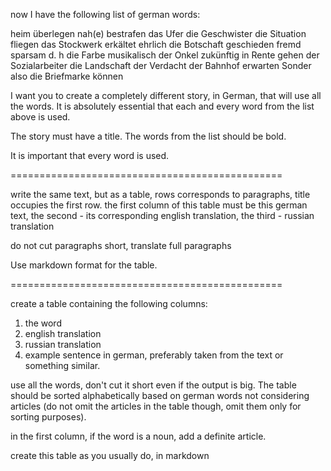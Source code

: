 now I have the following list of german words:

heim
überlegen
nah(e)
bestrafen
das Ufer
die Geschwister
die Situation
fliegen
das Stockwerk
erkältet
ehrlich
die Botschaft
geschieden
fremd
sparsam
d. h
die Farbe
musikalisch
der Onkel
zukünftig
in Rente gehen
der Sozialarbeiter
die Landschaft
der Verdacht
der Bahnhof
erwarten
Sonder
also
die Briefmarke
können

I want you to create a completely different story, in German, that will use all the words. It is absolutely essential that each and every word from the list above is used.

The story must have a title. The words from the list should be bold.

It is important that every word is used.




===============================================

write the same text, but as a table, rows corresponds to paragraphs, title occupies the first row. 
the first column of this table must be this german text, 
the second - its corresponding english translation,
the third - russian translation

do not cut paragraphs short, translate full paragraphs

Use markdown format for the table.

===============================================

create a table containing the following columns:

1. the word
2. english translation
3. russian translation
4. example sentence in german, preferably taken from the text or something similar.

use all the words, don't cut it short even if the output is big. The table should be sorted alphabetically based on german words not considering articles (do not omit the articles in the table though, omit them only for sorting purposes).

in the first column, if the word is a noun, add a definite article.

create this table as you usually do, in markdown

